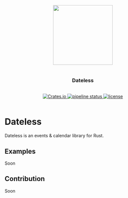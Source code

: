 <div align="center">
    <img src="https://cdn.v-sn.io/dateless-logo" alt="" width="192" height="192">
    <br>
    <br>
</div>

<div align="center"><h3>Dateless</h3></div>

<div align="center">
  <em color="#aaa"></em>
  <br>
  <a href="https://crates.io/crates/dateless">
    <img alt="Crates.io" src="https://img.shields.io/crates/v/dateless">
  </a>
  <a href="https://gitlab.com/v1olen/dateless/-/commits/master">
    <img alt="pipeline status" src="https://gitlab.com/v1olen/dateless/badges/master/pipeline.svg" />
  </a>
  <a href="https://gitlab.com/v1olen/dateless/-/blob/master/LICENSE">
    <img alt="license" src="https://img.shields.io/crates/l/dateless">
  </a>
  <br>
  <br>
</div>

# Dateless

Dateless is an events & calendar library for Rust.

## Examples

Soon


## Contribution

Soon

